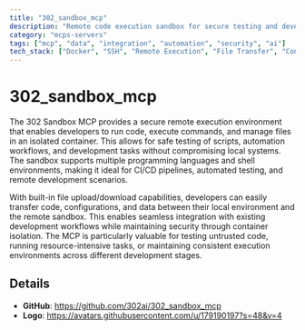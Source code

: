 ```yaml
---
title: "302_sandbox_mcp"
description: "Remote code execution sandbox for secure testing and development workflows with file transfer capabilities."
category: "mcps-servers"
tags: ["mcp", "data", "integration", "automation", "security", "ai"]
tech_stack: ["Docker", "SSH", "Remote Execution", "File Transfer", "Containerization"]
---
```


# 302_sandbox_mcp

The 302 Sandbox MCP provides a secure remote execution environment that enables developers to run code, execute commands, and manage files in an isolated container. This allows for safe testing of scripts, automation workflows, and development tasks without compromising local systems. The sandbox supports multiple programming languages and shell environments, making it ideal for CI/CD pipelines, automated testing, and remote development scenarios.

With built-in file upload/download capabilities, developers can easily transfer code, configurations, and data between their local environment and the remote sandbox. This enables seamless integration with existing development workflows while maintaining security through container isolation. The MCP is particularly valuable for testing untrusted code, running resource-intensive tasks, or maintaining consistent execution environments across different development stages.

## Details

- **GitHub**: https://github.com/302ai/302_sandbox_mcp
- **Logo**: https://avatars.githubusercontent.com/u/179190197?s=48&v=4
